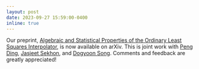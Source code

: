 ```yaml
---
layout: post
date: 2023-09-27 15:59:00-0400
inline: true
---
```


Our preprint, [Algebraic and Statistical Properties of the Ordinary Least Squares Interpolator](https://arxiv.org/pdf/2309.15769.pdf), is now available on arXiv. This is joint work with [Peng Ding](https://sites.google.com/site/pengdingpku/), [Jasjeet Sekhon](https://statistics.yale.edu/people/jas-sekhon), and [Dogyoon Song](https://sites.google.com/view/dogyoonsong/home). Comments and feedback are greatly appreciated! 